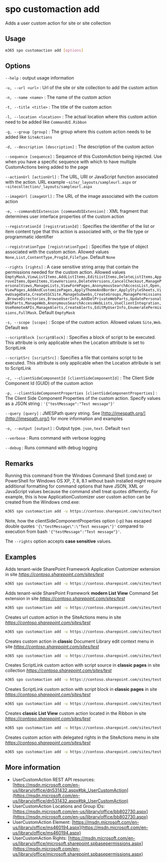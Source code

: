 # spo customaction add

Adds a user custom action for site or site collection

## Usage

```sh
m365 spo customaction add [options]
```

## Options

`--help`
: output usage information

`-u, --url <url>`
: Url of the site or site collection to add the custom action

`-n, --name <name>`
: The name of the custom action

`-t, --title <title>`
: The title of the custom action

`-l, --location <location>`
: The actual location where this custom action need to be added like `CommandUI.Ribbon`

`-g, --group [group]`
: The group where this custom action needs to be added like `SiteActions`

`-d, --description [description]`
: The description of the custom action

`--sequence [sequence]`
: Sequence of this CustomAction being injected. Use when you have a specific sequence with which to have multiple CustomActions being added to the page

`--actionUrl [actionUrl]`
: The URL, URI or JavaScript function associated with the action. URL example `~site/_layouts/sampleurl.aspx` or `~sitecollection/_layouts/sampleurl.aspx`

`--imageUrl [imageUrl]`
: The URL of the image associated with the custom action

`-e, --commandUIExtension [commandUIExtension]`
: XML fragment that determines user interface properties of the custom action

`--registrationId [registrationId]`
: Specifies the identifier of the list or item content type that this action is associated with, or the file type or programmatic identifier

`--registrationType [registrationType]`
: Specifies the type of object associated with the custom action. Allowed values `None,List,ContentType,ProgId,FileType`. Default `None`

`--rights [rights]`
: A case sensitive string array that contain the permissions needed for the custom action. Allowed values `EmptyMask,ViewListItems,AddListItems,EditListItems,DeleteListItems,ApproveItems,OpenItems,ViewVersions,DeleteVersions,CancelCheckout,ManagePersonalViews,ManageLists,ViewFormPages,AnonymousSearchAccessList,Open,ViewPages,AddAndCustomizePages,ApplyThemeAndBorder,ApplyStyleSheets,ViewUsageData,CreateSSCSite,ManageSubwebs,CreateGroups,ManagePermissions,BrowseDirectories,BrowseUserInfo,AddDelPrivateWebParts,UpdatePersonalWebParts,ManageWeb,AnonymousSearchAccessWebLists,UseClientIntegration,UseRemoteAPIs,ManageAlerts,CreateAlerts,EditMyUserInfo,EnumeratePermissions,FullMask`. Default `EmptyMask`

`-s, --scope [scope]`
: Scope of the custom action. Allowed values `Site,Web`. Default `Web`

`--scriptBlock [scriptBlock]`
: Specifies a block of script to be executed. This attribute is only applicable when the Location attribute is set to ScriptLink

`--scriptSrc [scriptSrc]`
: Specifies a file that contains script to be executed. This attribute is only applicable when the Location attribute is set to ScriptLink

`-c, --clientSideComponentId [clientSideComponentId]`
: The Client Side Component Id (GUID) of the custom action

`-p, --clientSideComponentProperties [clientSideComponentProperties]`
: The Client Side Component Properties of the custom action. Specify values as a JSON string : `'{"testMessage":"Test message"}'`

`--query [query]`
: JMESPath query string. See [http://jmespath.org/](http://jmespath.org/) for more information and examples

`-o, --output [output]`
: Output type. `json,text`. Default `text`

`--verbose`
: Runs command with verbose logging

`--debug`
: Runs command with debug logging

## Remarks

Running this command from the Windows Command Shell (cmd.exe) or PowerShell for Windows OS XP, 7, 8, 8.1 without bash installed might require additional formatting for command options that have JSON, XML or JavaScript values because the command shell treat quotes differently. For example, this is how ApplicationCustomizer user custom action can be created from the Windows cmd.exe:

```sh
m365 spo customaction add -u https://contoso.sharepoint.com/sites/test -t "YourAppCustomizer" -n "YourName" -l "ClientSideExtension.ApplicationCustomizer" -c b41916e7-e69d-467f-b37f-ff8ecf8f99f2 -p '{\"testMessage\":\"Test message\"}'
```

Note, how the clientSideComponentProperties option (-p) has escaped double quotes `'{\"testMessage\":\"Test message\"}'` compared to execution from bash `'{"testMessage":"Test message"}'`.

The `--rights` option accepts **case sensitive** values.

## Examples

Adds tenant-wide SharePoint Framework Application Customizer extension in site _https://contoso.sharepoint.com/sites/test_

```sh
m365 spo customaction add -u https://contoso.sharepoint.com/sites/test -t "YourAppCustomizer" -n "YourName" -l "ClientSideExtension.ApplicationCustomizer" -c b41916e7-e69d-467f-b37f-ff8ecf8f99f2 -p '{"testMessage":"Test message"}'
```

Adds tenant-wide SharePoint Framework **modern List View** Command Set extension in site _https://contoso.sharepoint.com/sites/test_

```sh
m365 spo customaction add -u https://contoso.sharepoint.com/sites/test -t "YourCommandSet" -n "YourName" -l "ClientSideExtension.ListViewCommandSet" -c db3e6e35-363c-42b9-a254-ca661e437848 -p '{"sampleTextOne":"One item is selected in the list.", "sampleTextTwo":"This command is always visible."}' --registrationId 100 --registrationType List
```

Creates url custom action in the SiteActions menu in site _https://contoso.sharepoint.com/sites/test_

```sh
m365 spo customaction add -u https://contoso.sharepoint.com/sites/test -t "YourTitle" -n "YourName" -l "Microsoft.SharePoint.StandardMenu" -g "SiteActions" --actionUrl "~site/SitePages/Home.aspx" --sequence 100
```

Creates custom action in **classic** Document Library edit context menu in site _https://contoso.sharepoint.com/sites/test_

```sh
m365 spo customaction add -u https://contoso.sharepoint.com/sites/test -t "YourTitle" -n "YourName" -l "EditControlBlock" --actionUrl "javascript:(function(){ return console.log('CLI for Microsoft 365 rocks!'); })();" --registrationId 101 --registrationType List
```

Creates ScriptLink custom action with script source in **classic pages** in site collection _https://contoso.sharepoint.com/sites/test_

```sh
m365 spo customaction add -u https://contoso.sharepoint.com/sites/test -t "YourTitle" -n "YourName" -l "ScriptLink" --scriptSrc "~sitecollection/SiteAssets/YourScript.js" --sequence 101 -s Site
```

Creates ScriptLink custom action with script block in **classic pages** in site _https://contoso.sharepoint.com/sites/test_

```sh
m365 spo customaction add -u https://contoso.sharepoint.com/sites/test -t "YourTitle" -n "YourName" -l "ScriptLink" --scriptBlock "(function(){ return console.log('Hello CLI for Microsoft 365!'); })();" --sequence 102
```

Creates **classic List View** custom action located in the Ribbon in site _https://contoso.sharepoint.com/sites/test_

```sh
m365 spo customaction add -u https://contoso.sharepoint.com/sites/test -t "YourTitle" -n "YourName" -l "CommandUI.Ribbon" --commandUIExtension '<CommandUIExtension><CommandUIDefinitions><CommandUIDefinition Location="Ribbon.List.Share.Controls._children"><Button Id="Ribbon.List.Share.GetItemsCountButton" Alt="Get list items count" Sequence="11" Command="Invoke_GetItemsCountButtonRequest" LabelText="Get Items Count" TemplateAlias="o1" Image32by32="_layouts/15/images/placeholder32x32.png" Image16by16="_layouts/15/images/placeholder16x16.png" /></CommandUIDefinition></CommandUIDefinitions><CommandUIHandlers><CommandUIHandler Command="Invoke_GetItemsCountButtonRequest" CommandAction="javascript: alert(ctx.TotalListItems);" EnabledScript="javascript: function checkEnable() { return (true);} checkEnable();"/></CommandUIHandlers></CommandUIExtension>'
```

Creates custom action with delegated rights in the SiteActions menu in site _https://contoso.sharepoint.com/sites/test_

```sh
m365 spo customaction add -u https://contoso.sharepoint.com/sites/test -t "YourTitle" -n "YourName" -l "Microsoft.SharePoint.StandardMenu" -g "SiteActions" --actionUrl "~site/SitePages/Home.aspx" --rights "AddListItems,DeleteListItems,ManageLists"
```

## More information

- UserCustomAction REST API resources: [https://msdn.microsoft.com/en-us/library/office/dn531432.aspx#bk_UserCustomAction](https://msdn.microsoft.com/en-us/library/office/dn531432.aspx#bk_UserCustomAction)
- UserCustomAction Locations and Group IDs: [https://msdn.microsoft.com/en-us/library/office/bb802730.aspx](https://msdn.microsoft.com/en-us/library/office/bb802730.aspx)
- UserCustomAction Element: [https://msdn.microsoft.com/en-us/library/office/ms460194.aspx](https://msdn.microsoft.com/en-us/library/office/ms460194.aspx)
- UserCustomAction Rights: [https://msdn.microsoft.com/en-us/library/office/microsoft.sharepoint.spbasepermissions.aspx](https://msdn.microsoft.com/en-us/library/office/microsoft.sharepoint.spbasepermissions.aspx)